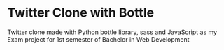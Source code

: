 # Twitter Clone with Bottle
Twitter clone made with Python bottle library, sass and JavaScript as my Exam project for 1st semester of Bachelor in Web Development
